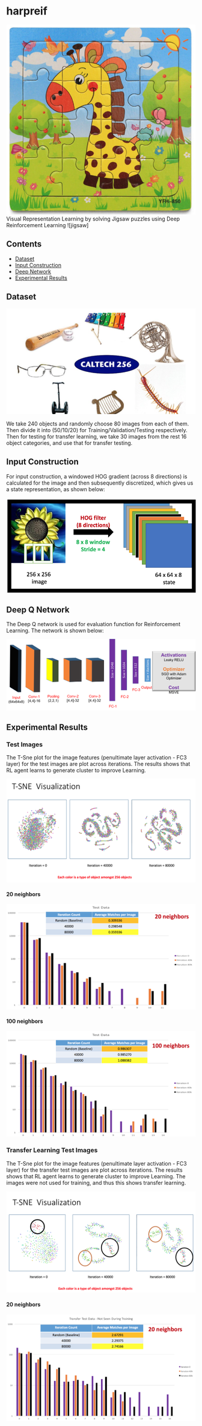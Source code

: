# harpreif
![jigsaw](/images/jigsaw.png)
Visual Representation Learning by solving Jigsaw puzzles using Deep Reinforcement Learning
![jigsaw]

## Contents
 - [Dataset](#dataset)
 - [Input Construction](#input-construction)
 - [Deep Network](#deep-q-network)
 - [Experimental Results](#experimental-results)
 
## Dataset
![dataset](/images/caltech-256.png)

We take 240 objects and randomly choose 80 images from each of them. Then divide it into (50/10/20) for Training/Validation/Testing respectively. Then for testing for transfer learning, we take 30 images from the rest 16 object categories, and use that for transfer testing.

## Input Construction
For input construction, a windowed HOG gradient (across 8 directions) is calculated for the image and then subsequently discretized, which gives us a state representation, as shown below:

![input](/images/input.png)

## Deep Q Network 
The Deep Q network is used for evaluation function for Reinforcement Learning. The network is shown below:

![dqn](/images/dqn.png)

## Experimental Results

### Test Images
The T-Sne plot for the image features (penultimate layer activation - FC3 layer) for the test images are plot across iterations. The results shows that RL agent learns to generate cluster to improve Learning. 

![tsne-test](/images/test_im.png)

#### 20 neighbors
![plot-test-20](/images/plot_20nb_test.png)
#### 100 neighbors
![plot-test-100](/images/plot_100nb_test.png)

### Transfer Learning Test Images
The T-Sne plot for the image features (penultimate layer activation - FC3 layer) for the transfer test images are plot across iterations. The results shows that RL agent learns to generate cluster to improve Learning. The images were not used for training, and thus this shows transfer learning.

![tsne-tftest](/images/transfer_im.png)

#### 20 neighbors
![plot-tftest-20](/images/plot_20nb_transfer.png)
 
